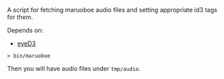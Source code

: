 A script for fetching maruoboe audio files and setting appropriate id3 tags for them.

Depends on:
- [eyeD3](https://github.com/nicfit/eyeD3)

```console
> bin/maruoboe
```

Then you will have audio files under `tmp/audio`. 
